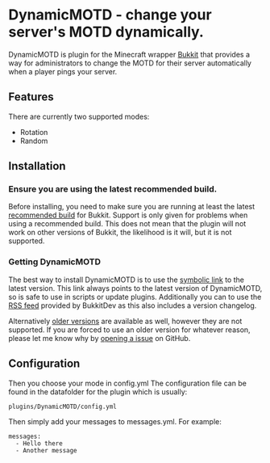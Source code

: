 DynamicMOTD - change your server's MOTD dynamically.
====================================

DynamicMOTD is plugin for the Minecraft wrapper [Bukkit](http://bukkit.org/) that provides a way for administrators to change the MOTD for their server automatically when a player pings your server.

## Features

There are currently two supported modes:

- Rotation
- Random

## Installation

### Ensure you are using the latest recommended build.

Before installing, you need to make sure you are running at least the latest [recommended build](http://dl.bukkit.org/latest-rb/craftbukkit.jar) for Bukkit. Support is only given for problems when using a recommended build. This does not mean that the plugin will not work on other versions of Bukkit, the likelihood is it will, but it is not supported.

### Getting DynamicMOTD

The best way to install DynamicMOTD is to use the [symbolic link](http://repository.james.richardson.name/symbolic/DynamicMOTD.jar) to the latest version. This link always points to the latest version of DynamicMOTD, so is safe to use in scripts or update plugins. Additionally you can to use the [RSS feed](http://dev.bukkit.org/server-mods/DynamicMOTD/files.rss) provided by BukkitDev as this also includes a version changelog.
    
Alternatively [older versions](http://repository.james.richardson.name/releases/name/richardson/james/bukkit/dynamic-motd/) are available as well, however they are not supported. If you are forced to use an older version for whatever reason, please let me know why by [opening a issue](https://github.com/grandwazir/DynamicMOTD/issues/new) on GitHub.

## Configuration

Then you choose your mode in config.yml The configuration file can be found in the datafolder for the plugin which is usually: 

    plugins/DynamicMOTD/config.yml
    
Then simply add your messages to messages.yml. For example:

    messages:
      - Hello there
      - Another message
